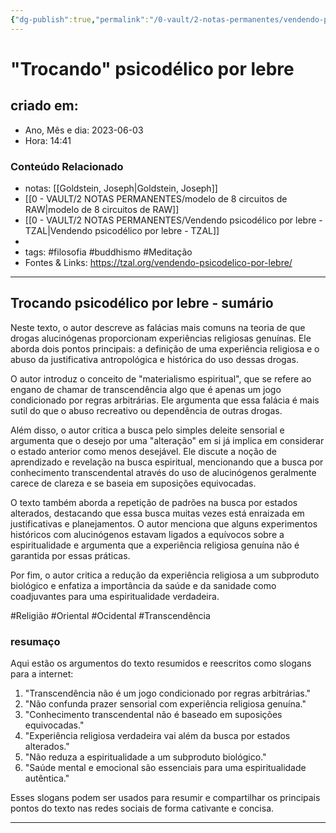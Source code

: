 ```yaml
---
{"dg-publish":true,"permalink":"/0-vault/2-notas-permanentes/vendendo-psicodelico-por-lebre-zt/","tags":["permanente","filosofia","buddhismo","Meditação","Religião","Oriental","Ocidental","Transcendência"],"dgHomeLink":true,"dgShowLocalGraph":true,"dgShowFileTree":true,"dgEnableSearch":true,"noteIcon":""}
---
```


# "Trocando" psicodélico por lebre

## criado em: 
-  Ano, Mês e dia: 2023-06-03
- Hora: 14:41

### Conteúdo Relacionado
- notas: [[Goldstein, Joseph\|Goldstein, Joseph]] 
- [[0 - VAULT/2 NOTAS PERMANENTES/modelo de 8 circuitos de RAW\|modelo de 8 circuitos de RAW]]
- [[0 - VAULT/2 NOTAS PERMANENTES/Vendendo psicodélico por lebre - TZAL\|Vendendo psicodélico por lebre - TZAL]]
- 
- tags: #filosofia #buddhismo #Meditação 
- Fontes & Links: https://tzal.org/vendendo-psicodelico-por-lebre/
---

## Trocando psicodélico por lebre - sumário

Neste texto, o autor descreve as falácias mais comuns na teoria de que drogas alucinógenas proporcionam experiências religiosas genuínas. Ele aborda dois pontos principais: a definição de uma experiência religiosa e o abuso da justificativa antropológica e histórica do uso dessas drogas.

O autor introduz o conceito de "materialismo espiritual", que se refere ao engano de chamar de transcendência algo que é apenas um jogo condicionado por regras arbitrárias. Ele argumenta que essa falácia é mais sutil do que o abuso recreativo ou dependência de outras drogas.

Além disso, o autor critica a busca pelo simples deleite sensorial e argumenta que o desejo por uma "alteração" em si já implica em considerar o estado anterior como menos desejável. Ele discute a noção de aprendizado e revelação na busca espiritual, mencionando que a busca por conhecimento transcendental através do uso de alucinógenos geralmente carece de clareza e se baseia em suposições equivocadas.

O texto também aborda a repetição de padrões na busca por estados alterados, destacando que essa busca muitas vezes está enraizada em justificativas e planejamentos. O autor menciona que alguns experimentos históricos com alucinógenos estavam ligados a equívocos sobre a espiritualidade e argumenta que a experiência religiosa genuína não é garantida por essas práticas.

Por fim, o autor critica a redução da experiência religiosa a um subproduto biológico e enfatiza a importância da saúde e da sanidade como coadjuvantes para uma espiritualidade verdadeira.

#Religião #Oriental #Ocidental #Transcendência
### resumaço

Aqui estão os argumentos do texto resumidos e reescritos como slogans para a internet:

1. "Transcendência não é um jogo condicionado por regras arbitrárias."
2. "Não confunda prazer sensorial com experiência religiosa genuína."
3. "Conhecimento transcendental não é baseado em suposições equivocadas."
4. "Experiência religiosa verdadeira vai além da busca por estados alterados."
5. "Não reduza a espiritualidade a um subproduto biológico."
6. "Saúde mental e emocional são essenciais para uma espiritualidade autêntica."

Esses slogans podem ser usados para resumir e compartilhar os principais pontos do texto nas redes sociais de forma cativante e concisa.


---
